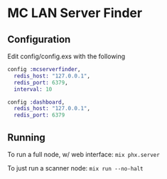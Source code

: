 # MC LAN Server Finder

## Configuration

Edit config/config.exs with the following

```elixir
config :mcserverfinder,
  redis_host: "127.0.0.1",
  redis_port: 6379,
  interval: 10

config :dashboard,
  redis_host: "127.0.0.1",
  redis_port: 6379
```

## Running

To run a full node, w/ web interface: `mix phx.server`

To just run a scanner node: `mix run --no-halt`
